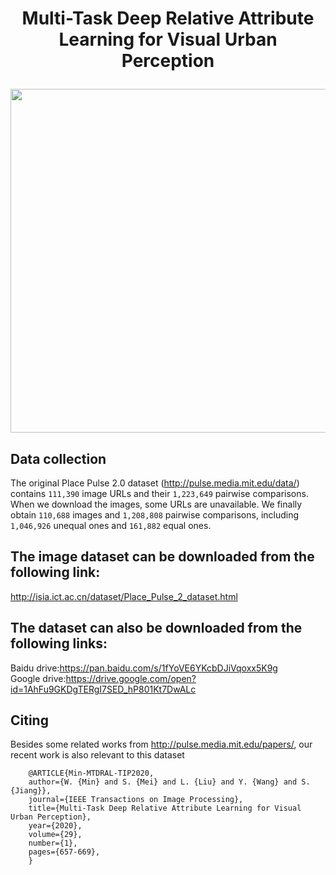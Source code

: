 # <p align="center"> Multi-Task Deep Relative Attribute Learning for Visual Urban Perception</p>
<div align=center><img width="1000" height="550" src="sample/attribute_strong_weak.png"/></div> 

## Data collection
The original Place Pulse 2.0 dataset (http://pulse.media.mit.edu/data/) contains `111,390` image URLs and their `1,223,649` pairwise comparisons. When we download the images, some URLs are unavailable. We finally obtain `110,688` images and `1,208,808` pairwise comparisons, including `1,046,926` unequal ones and `161,882` equal ones.

## The image dataset can be downloaded from the following link:
http://isia.ict.ac.cn/dataset/Place_Pulse_2_dataset.html 

## The dataset can also be downloaded from the following links:
Baidu drive:https://pan.baidu.com/s/1fYoVE6YKcbDJiVqoxx5K9g \
Google drive:https://drive.google.com/open?id=1AhFu9GKDgTERgI7SED_hP801Kt7DwALc

## Citing
Besides some related works from http://pulse.media.mit.edu/papers/, our recent work is also relevant to this dataset

<pre><code>    @ARTICLE{Min-MTDRAL-TIP2020, 
    author={W. {Min} and S. {Mei} and L. {Liu} and Y. {Wang} and S. {Jiang}}, 
    journal={IEEE Transactions on Image Processing}, 
    title={Multi-Task Deep Relative Attribute Learning for Visual Urban Perception}, 
    year={2020}, 
    volume={29}, 
    number={1}, 
    pages={657-669}, 
    }
